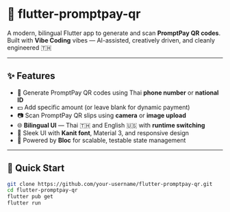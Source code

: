 # 💸 flutter-promptpay-qr

A modern, bilingual Flutter app to generate and scan **PromptPay QR codes**.  
Built with **Vibe Coding** vibes — AI-assisted, creatively driven, and cleanly engineered 🇹🇭

---

## ✨ Features

- 📱 Generate PromptPay QR codes using Thai **phone number** or **national ID**
- 💵 Add specific amount (or leave blank for dynamic payment)
- 📷 Scan PromptPay QR slips using **camera** or **image upload**
- 🌐 **Bilingual UI** — Thai 🇹🇭 and English 🇺🇸 with **runtime switching**
- 🎨 Sleek UI with **Kanit font**, Material 3, and responsive design
- 🧠 Powered by **Bloc** for scalable, testable state management

---

## 🚀 Quick Start

```bash
git clone https://github.com/your-username/flutter-promptpay-qr.git
cd flutter-promptpay-qr
flutter pub get
flutter run
